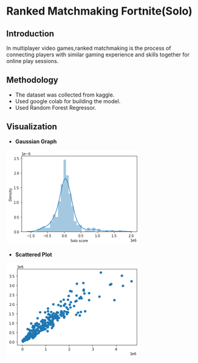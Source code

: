 # Ranked Matchmaking Fortnite(Solo)
## Introduction
In multiplayer video games,ranked matchmaking is the process of connecting players with similar gaming experience and skills together for online play sessions.


## Methodology
- The dataset was collected from kaggle.
- Used google colab for building the model.
- Used Random Forest Regressor.

## Visualization
- **Gaussian Graph**

<img src="Gaussian Graph.png" width="350" height="250">

- **Scattered Plot**

<img src="Scattered Plot.png" width="350" height="250">
